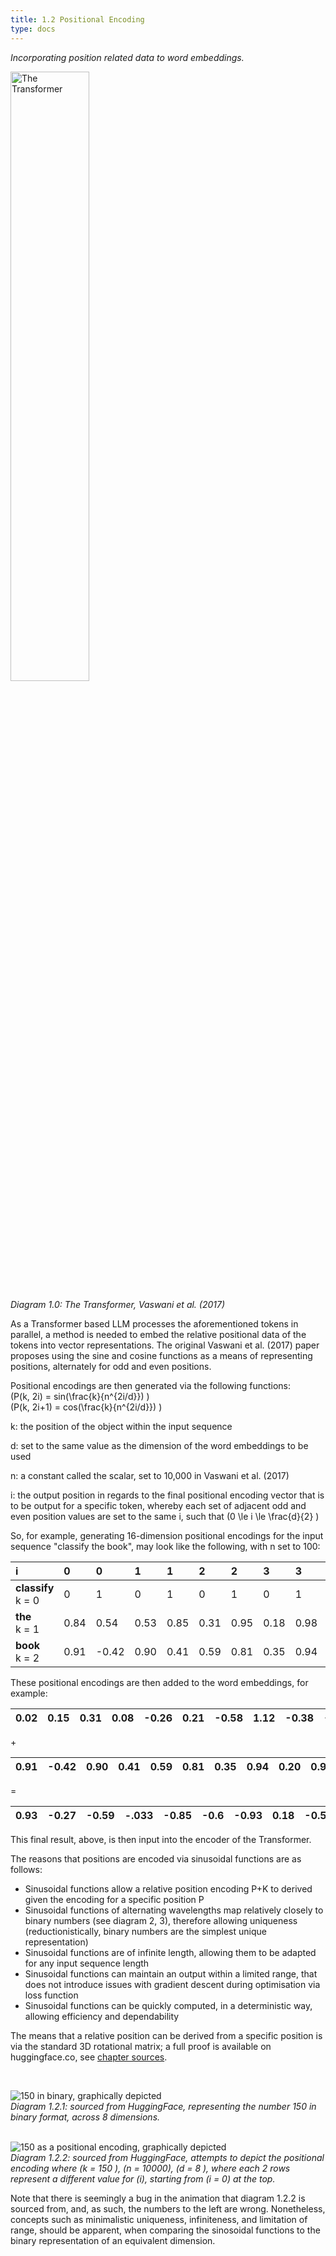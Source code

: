 ```yaml
---
title: 1.2 Positional Encoding
type: docs
---
```


*Incorporating position related data to word embeddings.*


<img src="/img/transformer-vaswani.png" alt="The Transformer" width="50%"/>

*Diagram 1.0: The Transformer, Vaswani et al. (2017)*

As a Transformer based LLM processes the aforementioned tokens in parallel, a method is needed to embed the relative positional data of the tokens into vector representations. The original Vaswani et al. (2017) paper proposes using the sine and cosine functions as a means of representing positions, alternately for odd and even positions.

Positional encodings are then generated via the following functions:  
\(P(k, 2i) = sin(\frac{k}{n^{2i/d}})  \)\
\(P(k, 2i+1) = cos(\frac{k}{n^{2i/d}}) \)

k: the position of the object within the input sequence

d: set to the same value as the dimension of the word embeddings to be used

n: a constant called the scalar, set to 10,000 in Vaswani et al. (2017)

i: the output position in regards to the final positional encoding vector that is to be output for a specific token, whereby each set of adjacent odd and even position values are set to the same i, such that \(0 \le i \le \frac{d}{2} \)

So, for example, generating 16-dimension positional encodings for the input sequence "classify the book", may look like the following, with n set to 100:

| i | 0 | 0 | 1 | 1 | 2 | 2 | 3 | 3 | 4 | 4 | 5 | 5 | 6 | 6 | 7 | 7 |
| :---- | :---- | :---- | :---- | :---- | :---- | :---- | :---- | :---- | :---- | :---- | :---- | :---- | :---- | :---- | :---- | :---- |
| **classify**<br/> k \= 0 | 0 | 1 | 0 | 1 | 0 | 1 | 0 | 1 | 0 | 1 | 0 | 1 | 0 | 1 | 0 | 1 |
| **the**<br/> k \= 1 | 0.84 | 0.54 | 0.53 | 0.85 | 0.31 | 0.95 | 0.18 | 0.98 | 0.10 | 1.00 | 0.06 | 1.00 | 0.03 | 1.00 | 0.02 | 1.00 |
| **book**<br/> k \= 2 | 0.91 | \-0.42 | 0.90 | 0.41 | 0.59 | 0.81 | 0.35 | 0.94 | 0.20 | 0.98 | 0.11 | 0.99 | 0.06 | 1.00 | 0.04 | 1.00 |

These positional encodings are then added to the word embeddings, for example:

| 0.02 | 0.15 | 0.31 | 0.08 | \-0.26 | 0.21 | \-0.58 | 1.12 | \-0.38 | \-0.91 | 0.52 | 0.87 | \-0.17 | 0.73 | \-0.38 | 0.18 |
| :---: | :---: | :---: | :---: | :---: | :---: | :---: | :---: | :---: | :---: | :---: | :---: | :---: | :---: | :---: | :---: |

\+

| 0.91 | \-0.42 | 0.90 | 0.41 | 0.59 | 0.81 | 0.35 | 0.94 | 0.20 | 0.98 | 0.11 | 0.99 | 0.06 | 1.00 | 0.04 | 1.00 |
| :---- | :---- | :---- | :---- | :---- | :---- | :---- | :---- | :---- | :---- | :---- | :---- | :---- | :---- | :---- | :---- |

\=

| 0.93 | \-0.27 | \-0.59 | \-.033 | \-0.85 | \-0.6 | \-0.93 | 0.18 | \-0.58 | \-1.89 | 0.41 | \-0.12 | \-0.23 | \-0.27 | \-0.42 | \-0.82 |
| :---: | :---: | :---: | :---: | :---: | :---: | :---: | :---: | :---: | :---: | :---: | :---: | :---: | :---: | :---: | :---: |

This final result, above, is then input into the encoder of the Transformer.

The reasons that positions are encoded via sinusoidal functions are as follows:

* Sinusoidal functions allow a relative position encoding P+K to derived given the encoding for a specific position P  
* Sinusoidal functions of alternating wavelengths map relatively closely to binary numbers (see diagram 2, 3), therefore allowing uniqueness (reductionistically, binary numbers are the simplest unique representation)  
* Sinusoidal functions are of infinite length, allowing them to be adapted for any input sequence length  
* Sinusoidal functions can maintain an output within a limited range, that does not introduce issues with gradient descent during optimisation via loss function  
* Sinusoidal functions can be quickly computed, in a deterministic way, allowing efficiency and dependability

The means that a relative position can be derived from a specific position is via the standard 3D rotational matrix; a full proof is available on huggingface.co, see [chapter sources](/docs/the-transformer/).

<br/>

![150 in binary, graphically depicted](/img/150-binary.png)  
*Diagram 1.2.1: sourced from HuggingFace, representing the number 150 in binary format, across 8 dimensions.*
<br/>
<br/>

![150 as a positional encoding, graphically depicted](/img/150-sine-cosine.png)  
*Diagram 1.2.2: sourced from HuggingFace, attempts to depict the positional encoding where \(k = 150 \), \(n = 10000\), \(d = 8 \), where each 2 rows represent a different value for \(i\), starting from \(i = 0\) at the top.*

Note that there is seemingly a bug in the animation that diagram 1.2.2 is sourced from, and, as such, the numbers to the left are wrong. Nonetheless, concepts such as minimalistic uniqueness, infiniteness, and limitation of range, should be apparent, when comparing the sinosoidal functions to the binary representation of an equivalent dimension.

